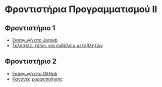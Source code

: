 # Φροντιστήρια Προγραμματισμού ΙΙ
## Φροντιστήριο 1
* [Εισαγωγή στο Jarpeb](tutorials/tutorial_1_A.md)
* [Τελεστές, τύποι, και εμβέλεια μεταβλητών](tutorials/tutorial_1_B.md)

## Φροντιστήριο 2
* [Εισαγωγή στο GitHub](tutorials/tutorial_2_A.md)
* [Κανόνες μορφοποίησης](tutorials/tutorial_2_B.md)

